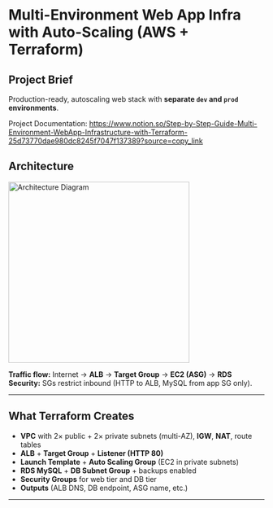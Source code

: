 # Multi-Environment Web App Infra with Auto-Scaling (AWS + Terraform)

## Project Brief
Production-ready, autoscaling web stack with **separate `dev` and `prod` environments**. 

Project Documentation: https://www.notion.so/Step-by-Step-Guide-Multi-Environment-WebApp-Infrastructure-with-Terraform-25d73770dae980dc8245f7047f137389?source=copy_link



## Architecture
<img width="356" height="356" alt="Architecture Diagram" src="https://github.com/user-attachments/assets/5419f763-7dc6-4db4-b7dc-01a469bd7484" />

**Traffic flow:** Internet → **ALB** → **Target Group** → **EC2 (ASG)** → **RDS**  
**Security:** SGs restrict inbound (HTTP to ALB, MySQL from app SG only).

---

## What Terraform Creates
- **VPC** with 2× public + 2× private subnets (multi-AZ), **IGW**, **NAT**, route tables  
- **ALB** + **Target Group** + **Listener (HTTP 80)**  
- **Launch Template** + **Auto Scaling Group** (EC2 in private subnets)  
- **RDS MySQL** + **DB Subnet Group** + backups enabled  
- **Security Groups** for web tier and DB tier  
- **Outputs** (ALB DNS, DB endpoint, ASG name, etc.)

---
